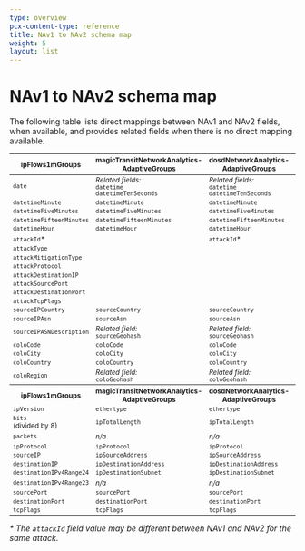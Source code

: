 ```yaml
---
type: overview
pcx-content-type: reference
title: NAv1 to NAv2 schema map
weight: 5
layout: list
---
```


# NAv1 to NAv2 schema map

The following table lists direct mappings between NAv1 and NAv2 fields, when available, and provides related fields when there is no direct mapping available.

<TableWrap>

<table style='width:100%; font-size: 85%'>
  <thead>
   <tr>
      <th>ipFlows1mGroups</th>
      <th>magicTransitNetworkAnalytics-AdaptiveGroups</th>
      <th>dosdNetworkAnalytics-AdaptiveGroups</th>
      <th>dosdAttackAnalytics-AdaptiveGroups</th>
      <th>flowtrackdNetworkAnalytics-AdaptiveGroups</th>
      <th>magicFirewallNetworkAnalytics-AdaptiveGroups</th>
   </tr>
  </thead>
  <tbody>
    <tr>
      <td><code>date</code></td>
      <td><em>Related fields:</em><br/><code>datetime</code><br/><code>datetimeTenSeconds</code></td>
      <td><em>Related fields:</em><br/><code>datetime</code><br/><code>datetimeTenSeconds</code></td>
      <td><em>Related fields:</em><br/><code>datetime</code><br/><code>datetimeTenSeconds</code></td>
      <td><em>Related fields:</em><br/><code>datetime</code><br/><code>datetimeTenSeconds</code></td>
      <td><em>Related fields:</em><br/><code>datetime</code><br/><code>datetimeTenSeconds</code></td>
    </tr>
    <tr>
      <td><code>datetimeMinute</code></td>
      <td><code>datetimeMinute</code></td>
      <td><code>datetimeMinute</code></td>
      <td><code>datetimeMinute</code></td>
      <td><code>datetimeMinute</code></td>
      <td><code>datetimeMinute</code></td>
    </tr>
    <tr>
      <td><code>datetimeFiveMinutes</code></td>
      <td><code>datetimeFiveMinutes</code></td>
      <td><code>datetimeFiveMinutes</code></td>
      <td><code>datetimeFiveMinutes</code></td>
      <td><code>datetimeFiveMinutes</code></td>
      <td><code>datetimeFiveMinutes</code></td>
    </tr>
    <tr>
      <td><code>datetimeFifteenMinutes</code></td>
      <td><code>datetimeFifteenMinutes</code></td>
      <td><code>datetimeFifteenMinutes</code></td>
      <td><code>datetimeFifteenMinutes</code></td>
      <td><code>datetimeFifteenMinutes</code></td>
      <td><code>datetimeFifteenMinutes</code></td>
    </tr>
    <tr>
      <td><code>datetimeHour</code></td>
      <td><code>datetimeHour</code></td>
      <td><code>datetimeHour</code></td>
      <td><code>datetimeHour</code></td>
      <td><code>datetimeHour</code></td>
      <td><code>datetimeHour</code></td>
    </tr>
    <tr>
      <td><code>attackId</code>*</td>
      <td></td>
      <td><code>attackId</code>*</td>
      <td><code>attackId</code>*</td>
      <td></td>
      <td></td>
    </tr>
    <tr>
      <td><code>attackType</code></td>
      <td></td>
      <td></td>
      <td><code>attackType</code></td>
      <td></td>
      <td></td>
    </tr>
    <tr>
      <td><code>attackMitigationType</code></td>
      <td></td>
      <td></td>
      <td><code>attackMitigationType</code></td>
      <td></td>
      <td></td>
    </tr>
    <tr>
      <td><code>attackProtocol</code></td>
      <td></td>
      <td></td>
      <td><code>attackIpProtocol</code></td>
      <td></td>
      <td></td>
    </tr>
    <tr>
      <td><code>attackDestinationIP</code></td>
      <td></td>
      <td></td>
      <td><code>attackDestinationIp</code></td>
      <td></td>
      <td></td>
    </tr>
    <tr>
      <td><code>attackSourcePort</code></td>
      <td></td>
      <td></td>
      <td><code>attackSourcePort</code></td>
      <td></td>
      <td></td>
    </tr>
    <tr>
      <td><code>attackDestinationPort</code></td>
      <td></td>
      <td></td>
      <td><code>attackDestinationPort</code></td>
      <td></td>
      <td></td>
    </tr>
    <tr>
      <td><code>attackTcpFlags</code></td>
      <td></td>
      <td></td>
      <td><code>attackTcpFlags</code></td>
      <td></td>
      <td></td>
    </tr>
    <tr>
      <td><code>sourceIPCountry</code></td>
      <td><code>sourceCountry</code></td>
      <td><code>sourceCountry</code></td>
      <td><code>sourceCountry</code></td>
      <td><code>sourceCountry</code></td>
      <td><code>sourceCountry</code></td>
    </tr>
    <tr>
      <td><code>sourceIPAsn</code></td>
      <td><code>sourceAsn</code></td>
      <td><code>sourceAsn</code></td>
      <td><code>sourceAsn</code></td>
      <td><code>sourceAsn</code></td>
      <td><code>sourceAsn</code></td>
    </tr>
    <tr>
      <td><code>sourceIPASNDescription</code></td>
      <td><em>Related field:</em><br/><code>sourceGeohash</code></td>
      <td><em>Related field:</em><br/><code>sourceGeohash</code></td>
      <td><em>Related field:</em><br/><code>sourceGeohash</code></td>
      <td><em>Related field:</em><br/><code>sourceGeohash</code></td>
      <td><em>Related field:</em><br/><code>sourceGeohash</code></td>
    </tr>
    <tr>
      <td><code>coloCode</code></td>
      <td><code>coloCode</code></td>
      <td><code>coloCode</code></td>
      <td><code>coloCode</code></td>
      <td><code>coloCode</code></td>
      <td><code>coloCode</code></td>
    </tr>
    <tr>
      <td><code>coloCity</code></td>
      <td><code>coloCity</code></td>
      <td><code>coloCity</code></td>
      <td><code>coloCity</code></td>
      <td><code>coloCity</code></td>
      <td><code>coloCity</code></td>
    </tr>
    <tr>
      <td><code>coloCountry</code></td>
      <td><code>coloCountry</code></td>
      <td><code>coloCountry</code></td>
      <td><code>coloCountry</code></td>
      <td><code>coloCountry</code></td>
      <td><code>coloCountry</code></td>
    </tr>
    <tr>
      <td><code>coloRegion</code></td>
      <td><em>Related field:</em><br/><code>coloGeohash</code></td>
      <td><em>Related field:</em><br/><code>coloGeohash</code></td>
      <td><em>Related field:</em><br/><code>coloGeohash</code></td>
      <td><em>Related field:</em><br/><code>coloGeohash</code></td>
      <td><em>Related field:</em><br/><code>coloGeohash</code></td>
    </tr>
  </tbody>
  <tbody>
    <tr>
      <th>ipFlows1mGroups</th>
      <th>magicTransitNetworkAnalytics-AdaptiveGroups</th>
      <th>dosdNetworkAnalytics-AdaptiveGroups</th>
      <th>dosdAttackAnalytics-AdaptiveGroups</th>
      <th>flowtrackdNetworkAnalytics-AdaptiveGroups</th>
      <th>magicFirewallNetworkAnalytics-AdaptiveGroups</th>
    </tr>
    <tr>
      <td><code>ipVersion</code></td>
      <td><code>ethertype</code></td>
      <td><code>ethertype</code></td>
      <td></td>
      <td><code>ethertype</code></td>
      <td><code>ethertype</code></td>
    </tr>
    <tr>
      <td><code>bits</code><br/>(divided by 8)</td>
      <td><code>ipTotalLength</code></td>
      <td><code>ipTotalLength</code></td>
      <td></td>
      <td><code>ipTotalLength</code></td>
      <td><code>ipTotalLength</code></td>
    </tr>
    <tr>
      <td><code>packets</code></td>
      <td><em>n/a</em></td>
      <td><em>n/a</em></td>
      <td></td>
      <td><em>n/a</em></td>
      <td><em>n/a</em></td>
    </tr>
    <tr>
      <td><code>ipProtocol</code></td>
      <td><code>ipProtocol</code></td>
      <td><code>ipProtocol</code></td>
      <td></td>
      <td><code>ipProtocol</code></td>
      <td><code>ipProtocol</code></td>
    </tr>
    <tr>
      <td><code>sourceIP</code></td>
      <td><code>ipSourceAddress</code></td>
      <td><code>ipSourceAddress</code></td>
      <td></td>
      <td><code>ipSourceAddress</code></td>
      <td><code>ipSourceAddress</code></td>
    </tr>
    <tr>
      <td><code>destinationIP</code></td>
      <td><code>ipDestinationAddress</code></td>
      <td><code>ipDestinationAddress</code></td>
      <td></td>
      <td><code>ipDestinationAddress</code></td>
      <td><code>ipDestinationAddress</code></td>
    </tr>
    <tr>
      <td><code>destinationIPv4Range24</code></td>
      <td><code>ipDestinationSubnet</code></td>
      <td><code>ipDestinationSubnet</code></td>
      <td></td>
      <td><code>ipDestinationSubnet</code></td>
      <td><code>ipDestinationSubnet</code></td>
    </tr>
    <tr>
      <td><code>destinationIPv4Range23</code></td>
      <td><em>n/a</em></td>
      <td><em>n/a</em></td>
      <td></td>
      <td><em>n/a</em></td>
      <td><em>n/a</em></td>
    </tr>
    <tr>
      <td><code>sourcePort</code></td>
      <td><code>sourcePort</code></td>
      <td><code>sourcePort</code></td>
      <td></td>
      <td><code>sourcePort</code></td>
      <td><code>sourcePort</code></td>
    </tr>
    <tr>
      <td><code>destinationPort</code></td>
      <td><code>destinationPort</code></td>
      <td><code>destinationPort</code></td>
      <td></td>
      <td><code>destinationPort</code></td>
      <td><code>destinationPort</code></td>
    </tr>
    <tr>
      <td><code>tcpFlags</code></td>
      <td><code>tcpFlags</code></td>
      <td><code>tcpFlags</code></td>
      <td></td>
      <td><code>tcpFlags</code></td>
      <td><code>tcpFlags</code></td>
    </tr>
  </tbody>
</table>

</TableWrap>

*\* The `attackId` field value may be different between NAv1 and NAv2 for the same attack.*
